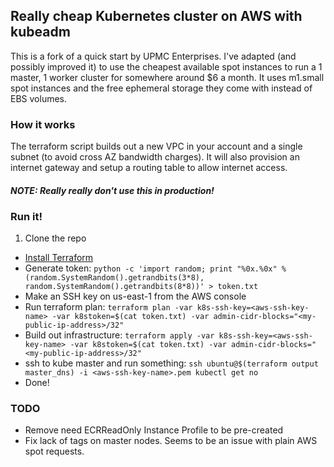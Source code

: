 ## Really cheap Kubernetes cluster on AWS with kubeadm

This is a fork of a quick start by UPMC Enterprises. I've adapted (and possibly improved it) to use the cheapest available spot instances to run a 1 master, 1 worker cluster for somewhere around $6 a month. It uses m1.small spot instances and the free ephemeral storage they come with instead of EBS volumes.

### How it works

The terraform script builds out a new VPC in your account and a single subnet (to avoid cross AZ bandwidth charges). It will also provision an internet gateway and setup a routing table to allow internet access.

#### _NOTE: Really really don't use this in production!_

### Run it!

1. Clone the repo
- [Install Terraform](https://www.terraform.io/intro/getting-started/install.html)
- Generate token: `python -c 'import random; print "%0x.%0x" % (random.SystemRandom().getrandbits(3*8), random.SystemRandom().getrandbits(8*8))' > token.txt`
- Make an SSH key on us-east-1 from the AWS console
- Run terraform plan: `terraform plan -var k8s-ssh-key=<aws-ssh-key-name> -var k8stoken=$(cat token.txt) -var admin-cidr-blocks="<my-public-ip-address>/32"`
- Build out infrastructure: `terraform apply -var k8s-ssh-key=<aws-ssh-key-name> -var k8stoken=$(cat token.txt) -var admin-cidr-blocks="<my-public-ip-address>/32"`
- ssh to kube master and run something: `ssh ubuntu@$(terraform output master_dns) -i <aws-ssh-key-name>.pem kubectl get no`
- Done!

### TODO
* Remove need ECRReadOnly Instance Profile to be pre-created
* Fix lack of tags on master nodes. Seems to be an issue with plain AWS spot requests.
